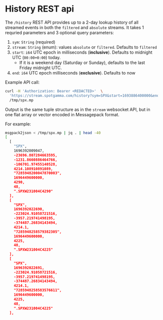 # History REST api
The `/history` REST API provides up to a 2-day lookup history of all streamed events in both the `filtered` and `absolute` streams.
It takes 1 requried parameters and 3 optional query parameters:
1. `sym`: `String` (required)
2. `stream`: `String` (enum): values `absolute` or `filtered`. Defaults to `filtered`
3. `start`: `i64` UTC epoch in milliseconds (**inclusive**). Defaults to midnight UTC (`00:00+0:00`) today.
    * If it is a weekend day (Saturday or Sunday), defaults to the last Friday midnight UTC.
4. `end`: `i64` UTC epoch milliseconds (**exclusive**). Defaults to now

Example API call:

```sh
curl -H 'Authorization: Bearer <REDACTED>'  \
  'https://stream.spotgamma.com/history?sym=SPX&start=1693886400000&end=1693972799999&stream=absolute' -o- > 
  /tmp/spx.mp
```

Output is the same tuple structure as in the `stream` websocket API, but in one flat array or vector encoded in Messagepack format.

For example:
```sh
msgpack2json < /tmp/spx.mp | jq . | head -40
[
  [
    "SPX",
    1696392009047,
    -23696.807284663595,
    -1231.8660886464766,
    -106701.97455140528,
    4214.108910891089,
    "7285948200047870003",
    1696449600000,
    4290,
    48,
    ".SPXW231004C4290"
  ],
  [
    "SPX",
    1696392022690,
    -223024.91058721516,
    -3957.219741498195,
    -374487.26834143494,
    4214.1,
    "7285948258579382305",
    1696449600000,
    4225,
    48,
    ".SPXW231004C4225"
  ],
  [
    "SPX",
    1696392022691,
    -223024.91058721516,
    -3957.219741498195,
    -374487.26834143494,
    4214.1,
    "7285948258583576611",
    1696449600000,
    4225,
    48,
    ".SPXW231004C4225"
  ],
```

